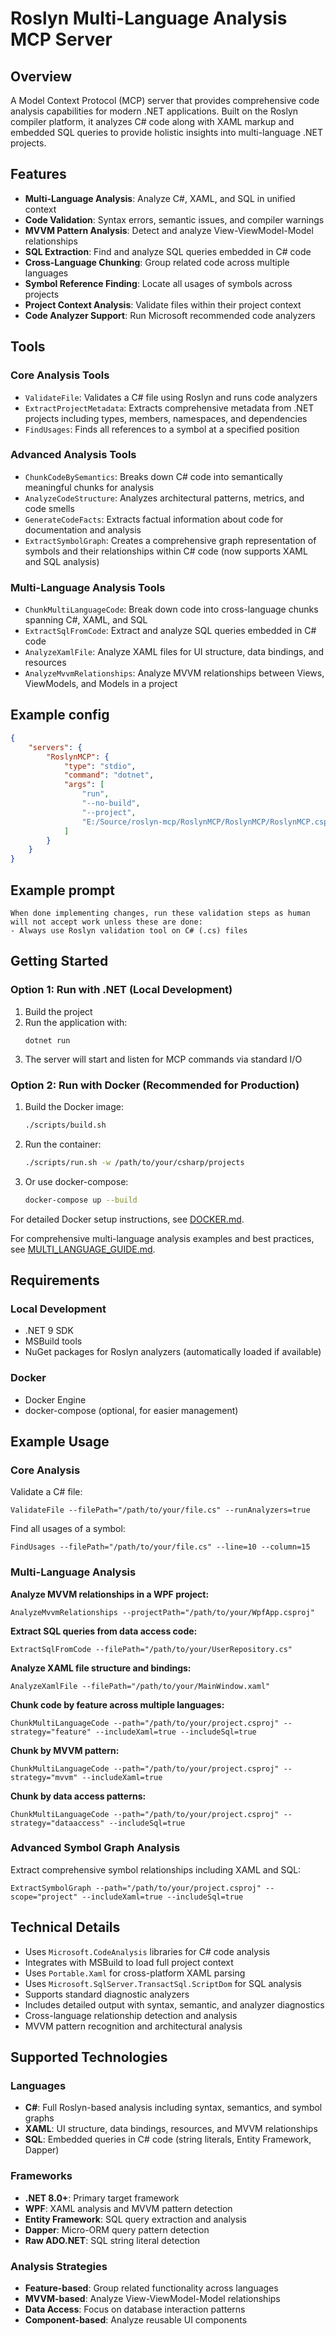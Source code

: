 # Roslyn Multi-Language Analysis MCP Server

## Overview
A Model Context Protocol (MCP) server that provides comprehensive code analysis capabilities for modern .NET applications. Built on the Roslyn compiler platform, it analyzes C# code along with XAML markup and embedded SQL queries to provide holistic insights into multi-language .NET projects.

## Features
- **Multi-Language Analysis**: Analyze C#, XAML, and SQL in unified context
- **Code Validation**: Syntax errors, semantic issues, and compiler warnings
- **MVVM Pattern Analysis**: Detect and analyze View-ViewModel-Model relationships
- **SQL Extraction**: Find and analyze SQL queries embedded in C# code
- **Cross-Language Chunking**: Group related code across multiple languages
- **Symbol Reference Finding**: Locate all usages of symbols across projects
- **Project Context Analysis**: Validate files within their project context
- **Code Analyzer Support**: Run Microsoft recommended code analyzers

## Tools

### Core Analysis Tools
- `ValidateFile`: Validates a C# file using Roslyn and runs code analyzers
- `ExtractProjectMetadata`: Extracts comprehensive metadata from .NET projects including types, members, namespaces, and dependencies
- `FindUsages`: Finds all references to a symbol at a specified position

### Advanced Analysis Tools
- `ChunkCodeBySemantics`: Breaks down C# code into semantically meaningful chunks for analysis
- `AnalyzeCodeStructure`: Analyzes architectural patterns, metrics, and code smells
- `GenerateCodeFacts`: Extracts factual information about code for documentation and analysis
- `ExtractSymbolGraph`: Creates a comprehensive graph representation of symbols and their relationships within C# code (now supports XAML and SQL analysis)

### Multi-Language Analysis Tools
- `ChunkMultiLanguageCode`: Break down code into cross-language chunks spanning C#, XAML, and SQL
- `ExtractSqlFromCode`: Extract and analyze SQL queries embedded in C# code
- `AnalyzeXamlFile`: Analyze XAML files for UI structure, data bindings, and resources
- `AnalyzeMvvmRelationships`: Analyze MVVM relationships between Views, ViewModels, and Models in a project

## Example config
```json
{
    "servers": {
        "RoslynMCP": {
            "type": "stdio",
            "command": "dotnet",
            "args": [
                "run",
                "--no-build",
                "--project",
                "E:/Source/roslyn-mcp/RoslynMCP/RoslynMCP/RoslynMCP.csproj"
            ]
        }
    }
}
```

## Example prompt
```
When done implementing changes, run these validation steps as human will not accept work unless these are done:
- Always use Roslyn validation tool on C# (.cs) files
```

## Getting Started

### Option 1: Run with .NET (Local Development)
1. Build the project
2. Run the application with:
   ```
   dotnet run
   ```
3. The server will start and listen for MCP commands via standard I/O

### Option 2: Run with Docker (Recommended for Production)
1. Build the Docker image:
   ```bash
   ./scripts/build.sh
   ```
2. Run the container:
   ```bash
   ./scripts/run.sh -w /path/to/your/csharp/projects
   ```
3. Or use docker-compose:
   ```bash
   docker-compose up --build
   ```

For detailed Docker setup instructions, see [DOCKER.md](DOCKER.md).

For comprehensive multi-language analysis examples and best practices, see [MULTI_LANGUAGE_GUIDE.md](MULTI_LANGUAGE_GUIDE.md).

## Requirements

### Local Development
- .NET 9 SDK
- MSBuild tools
- NuGet packages for Roslyn analyzers (automatically loaded if available)

### Docker
- Docker Engine
- docker-compose (optional, for easier management)

## Example Usage

### Core Analysis
Validate a C# file:
```
ValidateFile --filePath="/path/to/your/file.cs" --runAnalyzers=true
```

Find all usages of a symbol:
```
FindUsages --filePath="/path/to/your/file.cs" --line=10 --column=15
```

### Multi-Language Analysis

**Analyze MVVM relationships in a WPF project:**
```
AnalyzeMvvmRelationships --projectPath="/path/to/your/WpfApp.csproj"
```

**Extract SQL queries from data access code:**
```
ExtractSqlFromCode --filePath="/path/to/your/UserRepository.cs"
```

**Analyze XAML file structure and bindings:**
```
AnalyzeXamlFile --filePath="/path/to/your/MainWindow.xaml"
```

**Chunk code by feature across multiple languages:**
```
ChunkMultiLanguageCode --path="/path/to/your/project.csproj" --strategy="feature" --includeXaml=true --includeSql=true
```

**Chunk by MVVM pattern:**
```
ChunkMultiLanguageCode --path="/path/to/your/project.csproj" --strategy="mvvm" --includeXaml=true
```

**Chunk by data access patterns:**
```
ChunkMultiLanguageCode --path="/path/to/your/project.csproj" --strategy="dataaccess" --includeSql=true
```

### Advanced Symbol Graph Analysis
Extract comprehensive symbol relationships including XAML and SQL:
```
ExtractSymbolGraph --path="/path/to/your/project.csproj" --scope="project" --includeXaml=true --includeSql=true
```

## Technical Details
- Uses `Microsoft.CodeAnalysis` libraries for C# code analysis
- Integrates with MSBuild to load full project context
- Uses `Portable.Xaml` for cross-platform XAML parsing
- Uses `Microsoft.SqlServer.TransactSql.ScriptDom` for SQL analysis
- Supports standard diagnostic analyzers
- Includes detailed output with syntax, semantic, and analyzer diagnostics
- Cross-language relationship detection and analysis
- MVVM pattern recognition and architectural analysis

## Supported Technologies

### Languages
- **C#**: Full Roslyn-based analysis including syntax, semantics, and symbol graphs
- **XAML**: UI structure, data bindings, resources, and MVVM relationships
- **SQL**: Embedded queries in C# code (string literals, Entity Framework, Dapper)

### Frameworks
- **.NET 8.0+**: Primary target framework
- **WPF**: XAML analysis and MVVM pattern detection
- **Entity Framework**: SQL query extraction and analysis
- **Dapper**: Micro-ORM query pattern detection
- **Raw ADO.NET**: SQL string literal detection

### Analysis Strategies
- **Feature-based**: Group related functionality across languages
- **MVVM-based**: Analyze View-ViewModel-Model relationships
- **Data Access**: Focus on database interaction patterns
- **Component-based**: Analyze reusable UI components
